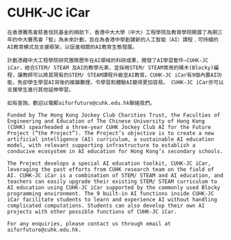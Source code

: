 # CUHK-JC iCar

    在香港賽馬會慈善信託基金的捐助下，香港中大大學（中大）工程學院及教育學院開展了為期三年的中大賽馬會「智」為未來計劃，旨在為香港中學創建新的人工智能（AI）課程﹑可持續的AI教育模式及支援框架，以促進相關的AI教育生態發展。

    計劃憑藉中大工程學院研究團隊歷年在AI領域的科研成果，開發了AI學習套件–CUHK-JC iCar，結合STEM/ STEAM 及AI的教學元素，並採用STEM/ STEAM常用的積木(Blocky)編程，讓教師可以將其現有的STEM/ STEAM課程升級至AI教育。CUHK-JC iCar有9個內置AI功能，免卻學生學習AI背後的複雜數理，令學習和體驗AI變得更加容易。 CUHK-JC iCar亦可以支援學生進行其他延伸學習。

    如有查詢，歡迎以電郵aiforfuture@cuhk.edu.hk聯絡我們。

    Funded by The Hong Kong Jockey Club Charities Trust, the Faculties of Engineering and Education of The Chinese University of Hong Kong (CUHK) spearheaded a three-year CUHK Jockey Club AI for the Future Project (“the Project”). The Project’s objective is to create a new artificial intelligence (AI) curriculum, a sustainable AI education model, with relevant supporting infrastructure to establish a conducive ecosystem in AI education for Hong Kong’s secondary schools.

    The Project develops a special AI education toolkit, CUHK-JC iCar, leveraging the past efforts from CUHK research team on the field of AI. CUHK-JC iCar is a combination of STEM/ STEAM and AI education, and teachers can easily upgrade their existing STEM/ STEAM curriculum to AI education using CUHK-JC iCar supported by the commonly used Blocky programming environment. The 9 built-in AI functions inside CUHK-JC iCar facilitate students to learn and experience AI without handling complicated computations. Students can also develop their own AI projects with other possible functions of CUHK-JC iCar.  
 
    For any enquiries, please contact us through email at aiforfuture@cuhk.edu.hk.

